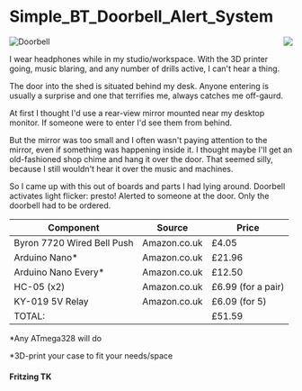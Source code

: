 # Simple_BT_Doorbell_Alert_System

<img src="https://i.ibb.co/nzKSpyY/Doorbell.png" alt="Doorbell" border="0">

<IMG SRC="https://i.ibb.co/VWgTkFg/20201106-124621-1.gif" ALIGN="right"/>

I wear headphones while in my studio/workspace. With the 3D printer going, music blaring, and any number of drills active, I can't hear a thing. 

The door into the shed is situated behind my desk. Anyone entering is usually a surprise and one that terrifies me, always catches me off-gaurd.

At first I thought I'd use a rear-view mirror mounted near my desktop monitor. If someone were to enter I'd see them from behind. 

But the mirror was too small and I often wasn't paying attention to the mirror, even if something was happening inside it. I thought maybe I'll get an old-fashioned shop chime and hang it over the door. That seemed silly, because I still wouldn't hear it over the music and machines.

So I came up with this out of boards and parts I had lying around. Doorbell activates light flicker: presto! Alerted to someone at the door. Only the doorbell had to be ordered. </a>

Component | Source  | Price
------------ | -------------  | ------------- 
Byron 7720 Wired Bell Push | Amazon.co.uk | £4.05
Arduino Nano* | Amazon.co.uk | £21.96
Arduino Nano Every* | Amazon.co.uk | £12.50
HC-05 (x2) | Amazon.co.uk | £6.99 (for a pair)
KY-019 5V Relay | Amazon.co.uk | £6.09 (for 5)
TOTAL:   | | £51.59

*Any ATmega328 will do

*3D-print your case to fit your needs/space

#### Fritzing TK

